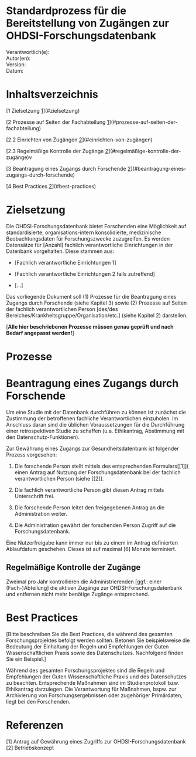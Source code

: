 # Standardprozess für die Bereitstellung von Zugängen zur OHDSI-Forschungsdatenbank

Verantwortlich(e):  
Autor(en):  
Version:  
Datum:  

# Inhaltsverzeichnis

[1 Zielsetzung [1](#zielsetzung)](#zielsetzung)

[2 Prozesse auf Seiten der Fachabteilung
[1](#prozesse-auf-seiten-der-fachabteilung)](#prozesse-auf-seiten-der-fachabteilung)

[2.2 Einrichten von Zugängen
[2](#einrichten-von-zugängen)](#einrichten-von-zugängen)

[2.3 Regelmäßige Kontrolle der Zugänge
[2](#regelmäßige-kontrolle-der-zugänge)](#regelmäßige-kontrolle-der-zugänge)v

[3 Beantragung eines Zugangs durch Forschende
[2](#beantragung-eines-zugangs-durch-forschende)](#beantragung-eines-zugangs-durch-forschende)

[4 Best Practices [2](#best-practices)](#best-practices)


# Zielsetzung

Die OHDSI-Forschungsdatenbank bietet Forschenden eine Möglichkeit auf
standardisierte, organisations-intern konsolidierte, medizinische
Beobachtungsdaten für Forschungszwecke zuzugreifen. Es werden Datensätze
für \[Anzahl\] fachlich verantwortliche Einrichtungen in der
Datenbank vorgehalten. Diese stammen aus:

- \[Fachlich verantwortliche Einrichtungen  1\]

- \[Fachlich verantwortliche Einrichtungen  2 falls zutreffend\]

- \[…\]

Das vorliegende Dokument soll (1) Prozesse für die Beantragung eines
Zugangs durch Forschende (siehe Kapitel 3) sowie (2) Prozesse auf Seiten
der fachlich verantwortlichen Person \[des/des
Bereiches/Krankheitsgruppe/Organisation/etc.\] (siehe Kapitel 2)
darstellen.

\[**Alle hier beschriebenen Prozesse müssen genau
geprüft und nach Bedarf angepasst werden!**\]

# Prozesse

# Beantragung eines Zugangs durch Forschende

Um eine Studie mit der Datenbank durchführen zu können ist zunächst die
Zustimmung der betroffenen fachliche Verantwortlichen einzuholen. Im Anschluss daran sind
die üblichen Voraussetzungen für die Durchführung einer retrospektiven
Studie zu schaffen (u.a. Ethikantrag, Abstimmung mit den
Datenschutz-Funktionen).

Zur Gewährung eines Zugangs zur Gesundheitsdatenbank ist folgender
Prozess vorgesehen:

1.  Die forschende Person stellt mittels des entsprechenden Formulars[\[1\]](
    einen Antrag auf Nutzung der Forschungsdatenbank bei der fachlich verantwortlichen Person (siehe [\[2\]].

2.  Die  fachlich verantwortliche Person gibt diesen Antrag mittels Unterschrift frei.

3.  Die forschende Person leitet den freigegebenen Antrag an die Administration weiter.

4.  Die Administration gewährt der forschenden Person Zugriff
    auf die Forschungsdatenbank.

Eine Nutzerfreigabe kann immer nur bis zu einem im Antrag definierten
Ablaufdatum geschehen. Dieses ist auf maximal
\[6\] Monate terminiert.

## Regelmäßige Kontrolle der Zugänge

Zweimal pro Jahr kontrollieren die Administrierenden
\[ggf.: einer (Fach-)Abteilung\] die aktiven
Zugänge zur OHDSI-Forschungsdatenbank und entfernen nicht mehr benötige
Zugänge entsprechend.


# Best Practices

\[Bitte beschreiben Sie die Best Practices, die
während des gesamten Forschungsprojektes befolgt werden sollten. Betonen
Sie beispielsweise die Bedeutung der Einhaltung der Regeln und
Empfehlungen der Guten Wissenschaftlichen Praxis sowie des
Datenschutzes. Nachfolgend finden Sie ein Beispiel.\]

Während des gesamten Forschungsprojektes sind die Regeln und
Empfehlungen der Guten Wissenschaftliche Praxis und des Datenschutzes zu
beachten. Entsprechende Maßnahmen sind im Studienprotokoll bzw.
Ethikantrag darzulegen. Die Verantwortung für Maßnahmen, bspw. zur
Archivierung von Forschungsergebnissen oder zugehöriger Primärdaten,
liegt bei den Forschenden.

# Referenzen
\[1\]</a> Antrag auf Gewährung eines Zugriffs zur OHDSI-Forschungsdatenbank  
\[2\]</a> Betriebskonzept
